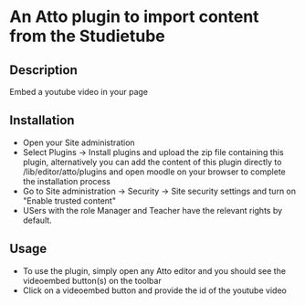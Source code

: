 # An Atto plugin to import content from the Studietube

## Description
Embed a youtube video in your page

## Installation
- Open your Site administration
- Select Plugins -> Install plugins and upload the zip file containing this plugin, alternatively you can add the content of this plugin directly to /lib/editor/atto/plugins and open moodle on your browser to complete the installation process
- Go to Site administration -> Security -> Site security settings and turn on "Enable trusted content"
- USers with the role Manager and Teacher have the relevant rights by default.

## Usage
- To use the plugin, simply open any Atto editor and you should see the videoembed button(s) on the toolbar
- Click on a videoembed button and provide the id of the youtube video
